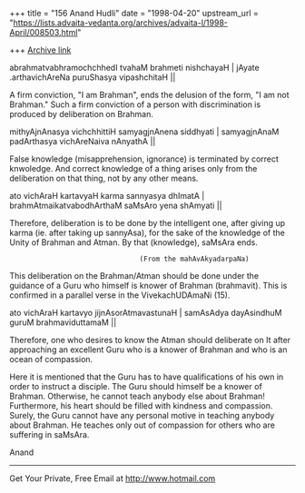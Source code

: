 +++
title = "156 Anand Hudli"
date = "1998-04-20"
upstream_url = "https://lists.advaita-vedanta.org/archives/advaita-l/1998-April/008503.html"

+++
[Archive link](https://lists.advaita-vedanta.org/archives/advaita-l/1998-April/008503.html)

 abrahmatvabhramochchhedI tvahaM brahmeti nishchayaH |
 jAyate .arthavichAreNa puruShasya vipashchitaH  ||

 A firm conviction, "I am Brahman", ends the delusion of the
 form, "I am not Brahman." Such a firm conviction of a person
 with discrimination is produced by deliberation on Brahman.

 mithyAjnAnasya vichchhittiH samyagjnAnena siddhyati |
 samyagjnAnaM padArthasya vichAreNaiva nAnyathA      ||

 False knowledge (misapprehension, ignorance) is terminated by
 correct knwoledge. And correct knowledge of a thing arises only
 from the deliberation on that thing, not by any other means.

 ato vichAraH kartavyaH karma sannyasya dhImatA |
 brahmAtmaikatvabodhArthaM saMsAro yena shAmyati ||

 Therefore, deliberation is to be done by the intelligent one,
 after giving up karma (ie. after taking up sannyAsa), for the sake
 of the knowledge of the Unity of Brahman and Atman. By that
 (knowledge), saMsAra ends.

                                    (From the mahAvAkyadarpaNa)

 This deliberation on the Brahman/Atman should be done under the
 guidance of a Guru who himself is knower of Brahman (brahmavit).
 This is confirmed in a parallel verse in the VivekachUDAmaNi (15).

 ato vichAraH kartavyo jijnAsorAtmavastunaH |
 samAsAdya dayAsindhuM guruM brahmaviduttamaM ||

 Therefore, one who desires to know the Atman should deliberate
 on It after approaching an excellent Guru who is a knower of Brahman
 and who is an ocean of compassion.

 Here it is mentioned that the Guru has to have qualifications of
 his own in order to instruct a disciple. The Guru should himself be
 a knower of Brahman. Otherwise, he cannot teach anybody else about
 Brahman! Furthermore, his heart should be filled with kindness and
 compassion. Surely, the Guru cannot have any personal motive in
 teaching anybody about Brahman. He teaches only out of compassion
 for others who are suffering in saMsAra.

 Anand











______________________________________________________
Get Your Private, Free Email at http://www.hotmail.com

